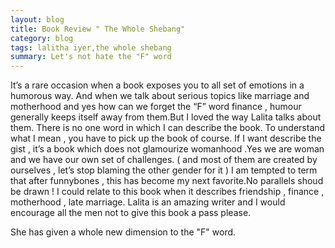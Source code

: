 ```yaml
---
layout: blog
title: Book Review " The Whole Shebang"
category: blog
tags: lalitha iyer,the whole shebang
summary: Let's not hate the "F" word
---
```


It’s a rare occasion when a book exposes you to all set of emotions in a humorous way. 
And when we talk about serious topics like marriage and motherhood and yes how can we forget the “F” word finance , humour generally keeps
itself away from them.But I loved the way Lalita talks about them.
There is no one word in which I can describe the book. To understand what I mean , you have to pick up the book of course.
If I want describe the gist , it’s a book which does not glamourize womanhood .Yes we are woman and we have our own set of challenges.
( and most of them are created by ourselves , let’s stop blaming the other gender for it ) 
I am tempted to term that after funnybones , this has become my next favorite.No parallels shoud be drawn !
I could relate to this book when it describes friendship , finance , motherhood , late marriage.
Lalita is an amazing writer and I would encourage all the men not to give this book a pass please.

She has given a whole new dimension to the "F" word.
